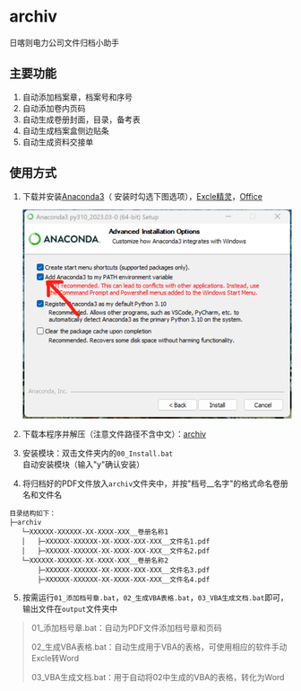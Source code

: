 # archiv

日喀则电力公司文件归档小助手

## 主要功能

1. 自动添加档案章，档案号和序号
2. 自动添加卷内页码
3. 自动生成卷册封面，目录，备考表
4. 自动生成档案盒侧边贴条
5. 自动生成资料交接单

## 使用方式

1. 下载并安装[Anaconda3](https://mirrors.tuna.tsinghua.edu.cn/anaconda/archive/Anaconda3-2023.03-Windows-x86_64.exe)（ 安装时勾选下图选项），[Excle精灵](https://lestore.lenovo.com/detail/L105090)，[Office](https://www.microsoftstore.com.cn/software/office)

   ![readme](./config/readme.png)

2. 下载本程序并解压（注意文件路径不含中文）：[archiv](https://gitee.com/Jainaul/archiv/repository/archive/main.zip)

3. 安装模块：双击文件夹内的``00_Install.bat``自动安装模块（输入"y"确认安装）

4. 将归档好的PDF文件放入``archiv``文件夹中，并按"档号__名字"的格式命名卷册名和文件名

```
目录结构如下：
├─archiv
   └─XXXXXX-XXXXXX-XX-XXXX-XXX__卷册名称1
   │   ├─XXXXXX-XXXXXX-XX-XXXX-XXX-XXX__文件名1.pdf
   │   ├─XXXXXX-XXXXXX-XX-XXXX-XXX-XXX__文件名2.pdf
   └─XXXXXX-XXXXXX-XX-XXXX-XXX__卷册名称2
       ├─XXXXXX-XXXXXX-XX-XXXX-XXX-XXX__文件名3.pdf
       ├─XXXXXX-XXXXXX-XX-XXXX-XXX-XXX__文件名4.pdf
```

5. 按需运行``01_添加档号章.bat``，``02_生成VBA表格.bat``，``03_VBA生成文档.bat``即可，输出文件在``output``文件夹中

> 01_添加档号章.bat：自动为PDF文件添加档号章和页码
>
> 02_生成VBA表格.bat：自动生成用于VBA的表格，可使用相应的软件手动Excle转Word
>
> 03_VBA生成文档.bat：用于自动将02中生成的VBA的表格，转化为Word